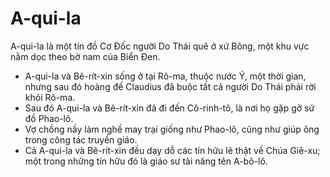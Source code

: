 # A-qui-la

A-qui-la là một tín đồ Cơ Đốc người Do Thái quê ở xứ Bông, một khu vực nằm dọc theo bờ nam của Biển Đen. 
- A-qui-la và Bê-rít-xin sống ở tại Rô-ma, thuộc nước Ý, một thời gian, nhưng sau đó hoàng đế Claudius đã buộc tất cả người Do Thái phải rời khỏi Rô-ma. 
- Sau đó A-qui-la và Bê-rít-xin đã đi đến Cô-rinh-tô, là nơi họ gặp gỡ sứ đồ Phao-lô.
- Vợ chồng nầy làm nghề may trại giống như Phao-lô, cũng như giúp ông trong công tác truyền giáo.
- Cả A-qui-la và Bê-rít-xin đều dạy dỗ các tín hữu lẽ thật về Chúa Giê-xu; một trong những tín hữu đó là giáo sư tài năng tên A-bô-lô.

